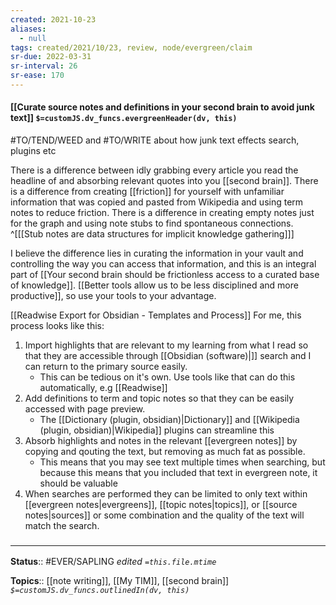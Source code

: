 ```yaml
---
created: 2021-10-23
aliases:
  - null
tags: created/2021/10/23, review, node/evergreen/claim
sr-due: 2022-03-31
sr-interval: 26
sr-ease: 170
---
```


#### [[Curate source notes and definitions in your second brain to avoid junk text]] `$=customJS.dv_funcs.evergreenHeader(dv, this)`

#TO/TEND/WEED and #TO/WRITE about how junk text effects search, plugins etc

There is a difference between idly grabbing every article you read the headline of and absorbing relevant quotes into you [[second brain]]. There is a difference from creating [[friction]] for yourself with unfamiliar information that was copied and pasted from Wikipedia and using term notes to reduce friction. There is a difference in creating empty notes just for the graph and using note stubs to find spontaneous connections. 
^[[[Stub notes are data structures for implicit knowledge gathering]]]

I believe the difference lies in curating the information in your vault and controlling the way you can access that information, and this is an integral part of [[Your second brain should be frictionless access to a curated base of knowledge]].
[[Better tools allow us to be less disciplined and more productive]], so use your tools to your advantage.

[[Readwise Export for Obsidian - Templates and Process]]
For me, this process looks like this:
1. Import highlights that are relevant to my learning from what I read so that they are accessible through [[Obsidian (software)|]] search and I can return to the primary source easily.
	- This can be tedious on it's own. Use tools like that can do this automatically, e.g [[Readwise]]
2. Add definitions to term and topic notes so that they can be easily accessed with page preview.
	- The [[Dictionary (plugin, obsidian)|Dictionary]] and [[Wikipedia (plugin, obsidian)|Wikipedia]] plugins can streamline this
3. Absorb highlights and notes in the relevant [[evergreen notes]] by copying and qouting the text, but removing as much fat as possible.
	- This means that you may see text multiple times when searching, but because this means that you included that text in evergreen note, it should be valuable
4. When searches are performed they can be limited to only text within [[evergreen notes|evergreens]], [[topic notes|topics]], or [[source notes|sources]] or some combination and the quality of the text will match the search. 

### <hr class="footnote"/>

**Status**:: #EVER/SAPLING
*edited `=this.file.mtime`*

**Topics**:: [[note writing]], [[My TIM]], [[second brain]]
*`$=customJS.dv_funcs.outlinedIn(dv, this)`*


[^1]: [[articles_Everything I wish I knew when starting to use Obsidian — Nicholas Seitz Photographer|Nick Seitz]]
